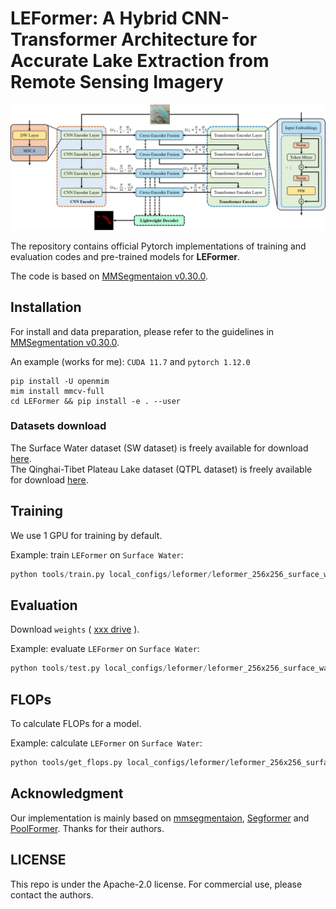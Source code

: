 # LEFormer: A Hybrid CNN-Transformer Architecture for Accurate Lake Extraction from Remote Sensing Imagery

![](resources/overall_architecture_diagram.jpg)

[//]: # (<!-- ![image]&#40;resources/overall_architecture_diagram.png&#41; -->)

[//]: # (<div align="center">)

[//]: # (  <img src="./resources/overall_architecture_diagram.png" height="300">)

[//]: # (</div>)

[//]: # (<p align="center">)

[//]: # (  Figure 1: Overview architecture of LEFormer, consisting of four modules: &#40;1&#41; a hierarchical CNN encoder that extracts local features; &#40;2&#41; a  hierarchical Transformer encoder that captures global features; &#40;3&#41; a  cross-encoder fusion module that modulates local and global features from CNN and Transformer encoders; &#40;4&#41; a lightweight decoder that fuses the multi-scale features from the cross-encoder fusion module to predict the lake mask accurately.)

[//]: # (</p>)

The repository contains official Pytorch implementations of training and evaluation codes and pre-trained models for **LEFormer**.

[//]: # (The paper is in [Here]&#40;https://arxiv.org/pdf/2209.08575.pdf&#41;.)

The code is based on [MMSegmentaion v0.30.0](https://github.com/open-mmlab/mmsegmentation/tree/v0.30.0).

## Installation

For install and data preparation, please refer to the guidelines in [MMSegmentation v0.30.0](https://github.com/open-mmlab/mmsegmentation/tree/v0.30.0).

[//]: # (Other requirements:)

[//]: # (```pip install timm==0.6.12```)

An example (works for me): ```CUDA 11.7``` and  ```pytorch 1.12.0``` 

[//]: # (```)

[//]: # (pip install torchvision==0.13.0)

[//]: # (pip install timm==0.6.12)

[//]: # (pip install mmcv-full==1.6.0)

[//]: # (pip install opencv-python==4.7.0.68)

[//]: # (cd LEFormer && pip install -e . --user)

[//]: # (```)
```
pip install -U openmim
mim install mmcv-full
cd LEFormer && pip install -e . --user
```

### Datasets download
The Surface Water dataset (SW dataset) is freely available for download [here](https://aistudio.baidu.com/aistudio/datasetdetail/75148).  
The Qinghai-Tibet Plateau Lake dataset (QTPL dataset) is freely available for download [here](http://www.ncdc.ac.cn/portal/metadata/b4d9fb27-ec93-433d-893a-2689379a3fc0). 

## Training

We use 1 GPU for training by default.  

Example: train ```LEFormer``` on ```Surface Water```:

```python
python tools/train.py local_configs/leformer/leformer_256x256_surface_water_160k.py
```

## Evaluation

Download `weights` 
(
[xxx drive]()
).

Example: evaluate ```LEFormer``` on ```Surface Water```:

```python
python tools/test.py local_configs/leformer/leformer_256x256_surface_water_160k.py /path/to/checkpoint_file --eval mIoU mFscore
```

## FLOPs

To calculate FLOPs for a model.

Example: calculate ```LEFormer``` on ```Surface Water```:

```bash
python tools/get_flops.py local_configs/leformer/leformer_256x256_surface_water_160k.py --shape 256 256
```

[//]: # (## Results)

[//]: # ()
[//]: # (**Notes**: ImageNet Pre-trained models can be found in [xxx Cloud]&#40;&#41;.)

[//]: # ()
[//]: # (### Surface Water)

[//]: # ()
[//]: # (|   Method  |    Backbone     |  Pretrained | Iters | mIoU&#40;ss/ms&#41; | Params | FLOPs  | Config | Download  |)

[//]: # (| :-------: | :-------------: | :-----: | :---: | :--: | :----: | :----: | :----: | :-------: |)

[//]: # (|  SegNeXt  |     MSCAN-T  | IN-1K | 160K | 41.1/42.2 | 4M | 7G | [config]&#40;local_configs/segnext/tiny/segnext.tiny.512x512.ade.160k.py&#41;  | [TsingHua Cloud]&#40;https://cloud.tsinghua.edu.cn/f/5da98841b8384ba0988a/?dl=1&#41; |)

[//]: # (|  SegNeXt  |     MSCAN-S | IN-1K  | 160K |  44.3/45.8  | 14M | 16G | [config]&#40;local_configs/segnext/small/segnext.small.512x512.ade.160k.py&#41;  | [TsingHua Cloud]&#40;https://cloud.tsinghua.edu.cn/f/b2d1eb94f5944d60b3d2/?dl=1&#41; |)

[//]: # (|  SegNeXt  |     MSCAN-B  | IN-1K  | 160K |  48.5/49.9 | 28M | 35G | [config]&#40;local_configs/segnext/base/segnext.base.512x512.ade.160k.py&#41;  | [TsingHua Cloud]&#40;https://cloud.tsinghua.edu.cn/f/1ea8000916284493810b/?dl=1&#41; |)

[//]: # (|  SegNeXt  |     MSCAN-L  | IN-1K  | 160K |  51.0/52.1 | 49M | 70G | [config]&#40;local_configs/segnext/large/segnext.large.512x512.ade.160k.py&#41;  | [TsingHua Cloud]&#40;https://cloud.tsinghua.edu.cn/f/d4f8e1020643414fbf7f/?dl=1&#41; |)

[//]: # ()
[//]: # (### Qinghai-Tibet Plateau Lake)

[//]: # ()
[//]: # (|   Method  |    Backbone     |  Pretrained | Iters | mIoU&#40;ss/ms&#41; | Params | FLOPs  | Config | Download  |)

[//]: # (| :-------: | :-------------: | :-----: | :---: | :--: | :----: | :----: | :----: | :-------: |)

[//]: # (|  SegNeXt  |     MSCAN-T  | IN-1K | 160K | 79.8/81.4 | 4M | 56G | [config]&#40;local_configs/segnext/tiny/segnext.tiny.1024x1024.city.160k.py&#41;  | [TsingHua Cloud]&#40;https://cloud.tsinghua.edu.cn/f/b1613af9955849bba910/?dl=1&#41; |)

[//]: # (|  SegNeXt  |     MSCAN-S | IN-1K  | 160K |  81.3/82.7  | 14M | 125G | [config]&#40;local_configs/segnext/small/segnext.small.1024x1024.city.160k.py&#41;  | [TsingHua Cloud]&#40;https://cloud.tsinghua.edu.cn/f/14148cf5371a4f248db1/?dl=1&#41; |)

[//]: # (|  SegNeXt  |     MSCAN-B  | IN-1K  | 160K |  82.6/83.8 | 28M | 276G | [config]&#40;local_configs/segnext/base/segnext.base.1024x1024.city.160k.py&#41;  | [TsingHua Cloud]&#40;https://cloud.tsinghua.edu.cn/f/adb49029f66f426bb046/?dl=1&#41; |)

[//]: # (|  SegNeXt  |     MSCAN-L  | IN-1K  | 160K |  83.2/83.9 | 49M | 578G | [config]&#40;local_configs/segnext/large/segnext.large.1024x1024.city.160k.py&#41;  | [TsingHua Cloud]&#40;https://cloud.tsinghua.edu.cn/f/b5308d092b034f81aac0/?dl=1&#41; |)

## Acknowledgment

Our implementation is mainly based on [mmsegmentaion](https://github.com/open-mmlab/mmsegmentation/tree/v0.30.0), [Segformer](https://github.com/NVlabs/SegFormer) and [PoolFormer](https://github.com/sail-sg/poolformer). Thanks for their authors.

## LICENSE

This repo is under the Apache-2.0 license. For commercial use, please contact the authors.
